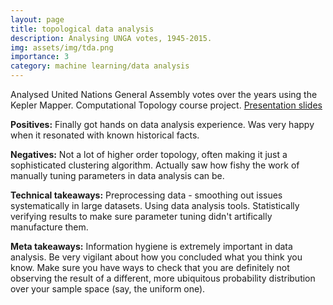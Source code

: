 ```yaml
---
layout: page
title: topological data analysis
description: Analysing UNGA votes, 1945-2015.
img: assets/img/tda.png
importance: 3
category: machine learning/data analysis
---
```


Analysed United Nations General Assembly votes over the years using the Kepler Mapper. Computational Topology course project. [Presentation slides](https://drive.google.com/file/d/1gKTEKSmHxGr-nKpcJysoUi0Y8ftwjFe4/view?usp=sharing)

**Positives:** Finally got hands on data analysis experience. Was very happy when it resonated with known historical facts. 

**Negatives:** Not a lot of higher order topology, often making it just a sophisticated clustering algorithm. Actually saw how fishy the work of manually tuning parameters in data analysis can be.

**Technical takeaways:** Preprocessing data - smoothing out issues systematically in large datasets. Using data analysis tools. Statistically verifying results to make sure parameter tuning didn't artifically manufacture them.

**Meta takeaways:** Information hygiene is extremely important in data analysis. Be very vigilant about how you concluded what you think you know. Make sure you have ways to check that you are definitely not observing the result of a different, more ubiquitous probability distribution over your sample space (say, the uniform one). 
